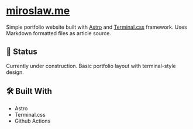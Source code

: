 # [miroslaw.me](https://miroslaw.me)

Simple portfolio website built with [Astro](https://astro.build) and [Terminal.css](https://terminalcss.xyz) framework. Uses Markdown formatted files as article source. 

## 🚧 Status

Currently under construction. Basic portfolio layout with terminal-style design.

## 🛠️ Built With

- Astro
- Terminal.css
- Github Actions

